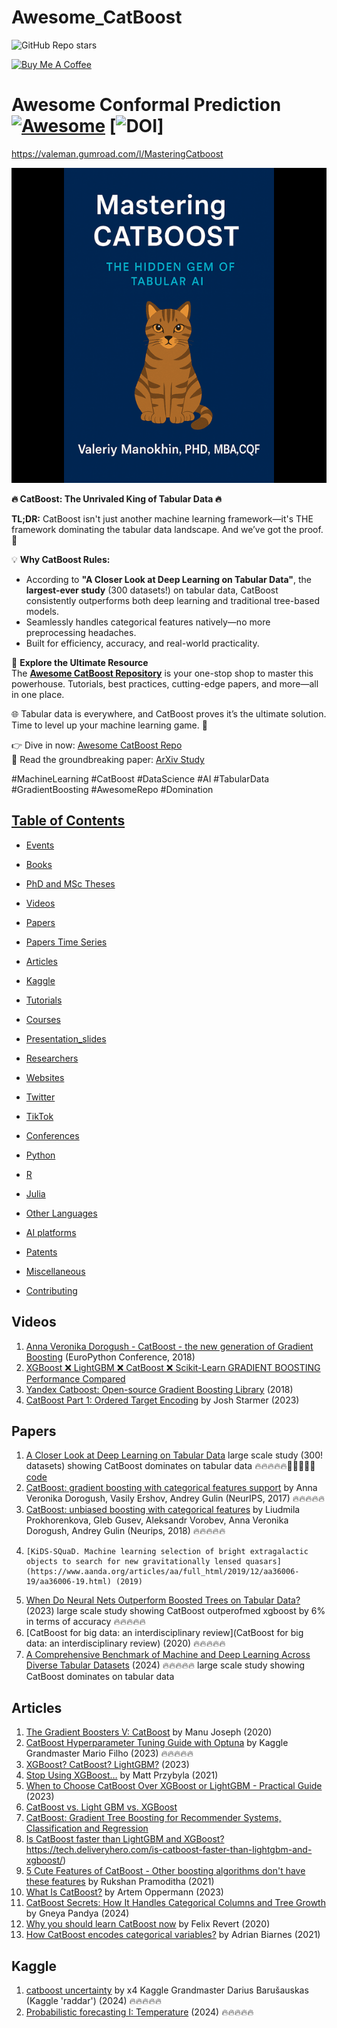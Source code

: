 # Awesome_CatBoost

![GitHub Repo stars](https://img.shields.io/github/stars/valeman/awesome-conformal-prediction?style=social)

<a href="https://www.buymeacoffee.com/valeman" target="_blank"><img src="https://cdn.buymeacoffee.com/buttons/default-orange.png" alt="Buy Me A Coffee" height="41" width="174"></a>

# Awesome Conformal Prediction [![Awesome](https://awesome.re/badge-flat.svg)](https://awesome.re) [![DOI](https://zenodo.org/badge/436989758.svg)]

https://valeman.gumroad.com/l/MasteringCatboost

![CatBoost](https://github.com/valeman/Awesome_CatBoost/blob/main/book_cover_square.png)

**🔥 CatBoost: The Unrivaled King of Tabular Data 🔥**

**TL;DR:** CatBoost isn't just another machine learning framework—it's THE framework dominating the tabular data landscape. And we’ve got the proof. 🚀 

💡 **Why CatBoost Rules:**  
- According to **"A Closer Look at Deep Learning on Tabular Data"**, the **largest-ever study** (300 datasets!) on tabular data, CatBoost consistently outperforms both deep learning and traditional tree-based models.  
- Seamlessly handles categorical features natively—no more preprocessing headaches.  
- Built for efficiency, accuracy, and real-world practicality.

🌟 **Explore the Ultimate Resource**  
The **[Awesome CatBoost Repository](https://github.com/valeman/Awesome_CatBoost)** is your one-stop shop to master this powerhouse. Tutorials, best practices, cutting-edge papers, and more—all in one place.

🌐 Tabular data is everywhere, and CatBoost proves it’s the ultimate solution. Time to level up your machine learning game. 💪

👉 Dive in now: [Awesome CatBoost Repo](https://github.com/valeman/Awesome_CatBoost)  
📜 Read the groundbreaking paper: [ArXiv Study](https://arxiv.org/abs/2407.00956)  

#MachineLearning #CatBoost #DataScience #AI #TabularData #GradientBoosting #AwesomeRepo #Domination

## [Table of Contents]()

* [Events](#events)

* [Books](#books)

* [PhD and MSc Theses](#theses)

* [Videos](#videos) 
 
* [Papers](#papers)

* [Papers Time Series](#papers-time-series)

* [Articles](#articles)

* [Kaggle](#kaggle)

* [Tutorials](#tutorials)

* [Courses](#courses)

* [Presentation_slides](#presentation-slides)

* [Researchers](#researchers)

* [Websites](#websites)

* [Twitter](#twitter)

* [TikTok](#tiktok)

* [Conferences](#conferences)

* [Python](#python)  

* [R](#r)

* [Julia](#julia) 

* [Other Languages](#other-languages)

* [AI platforms](#ai-platforms)

* [Patents](#patents)

* [Miscellaneous](#miscellaneous)

* [Contributing](#contributing)

## Videos
1. [Anna Veronika Dorogush - CatBoost - the new generation of Gradient Boosting](https://www.youtube.com/watch?v=oGRIGdsz7bM) (EuroPython Conference, 2018)
2. [XGBoost ❌ LightGBM ❌ CatBoost ❌ Scikit-Learn GRADIENT BOOSTING Performance Compared](https://www.youtube.com/watch?v=yO6gJM_t1Bw)
3. [Yandex Catboost: Open-source Gradient Boosting Library](https://www.youtube.com/watch?v=s8Q_orF4tcI) (2018)
4. [CatBoost Part 1: Ordered Target Encoding](https://www.youtube.com/watch?v=KXOTSkPL2X4) by Josh Starmer (2023)



## Papers
1. [A Closer Look at Deep Learning on Tabular Data](https://arxiv.org/abs/2407.00956) large scale study (300! datasets) showing CatBoost dominates on tabular data 🔥🔥🔥🔥🔥🚀🚀🚀🚀🚀 [code](https://github.com/qile2000/LAMDA-TALENT)
2.  [CatBoost: gradient boosting with categorical features support](http://learningsys.org/nips17/assets/papers/paper_11.pdf) by Anna Veronika Dorogush, Vasily Ershov, Andrey Gulin (NeurIPS, 2017) 🔥🔥🔥🔥🔥
3.   [CatBoost: unbiased boosting with categorical features](https://arxiv.org/abs/1706.09516) by Liudmila Prokhorenkova, Gleb Gusev, Aleksandr Vorobev, Anna Veronika Dorogush, Andrey Gulin (Neurips, 2018) 🔥🔥🔥🔥🔥
4.     [KiDS-SQuaD. Machine learning selection of bright extragalactic objects to search for new gravitationally lensed quasars](https://www.aanda.org/articles/aa/full_html/2019/12/aa36006-19/aa36006-19.html) (2019)
5.  [When Do Neural Nets Outperform Boosted Trees on Tabular Data?](https://arxiv.org/pdf/2305.02997v3.pdf) (2023) large scale study showing CatBoost outperofmed xgboost by 6% in terms of accuracy 🔥🔥🔥🔥🔥
6.   [CatBoost for big data: an interdisciplinary review](CatBoost for big data: an interdisciplinary review) (2020) 🔥🔥🔥🔥🔥
7.   [A Comprehensive Benchmark of Machine and Deep Learning Across Diverse Tabular Datasets](https://arxiv.org/abs/2408.14817) (2024) 🔥🔥🔥🔥🔥 large scale study showing CatBoost dominates on tabular data

## Articles 
1. [The Gradient Boosters V: CatBoost](https://deep-and-shallow.com/2020/02/29/the-gradient-boosters-v-catboost/) by Manu Joseph (2020)
2. [CatBoost Hyperparameter Tuning Guide with Optuna](https://forecastegy.com/posts/catboost-hyperparameter-tuning-guide-with-optuna/) by Kaggle Grandmaster Mario Filho (2023) 🔥🔥🔥🔥🔥
3. [XGBoost? CatBoost? LightGBM?](https://www.joinplank.com/articles/xgboost-catboost-lightgbm) (2023)
4. [Stop Using XGBoost…](https://towardsdatascience.com/stop-using-xgboost-660ed6718845) by Matt Przybyla (2021)
5. [When to Choose CatBoost Over XGBoost or LightGBM - Practical Guide](https://neptune.ai/blog/when-to-choose-catboost-over-xgboost-or-lightgbm) (2023)
6. [CatBoost vs. Light GBM vs. XGBoost](https://www.kdnuggets.com/2018/03/catboost-vs-light-gbm-vs-xgboost.html)
7. [CatBoost: Gradient Tree Boosting for Recommender Systems, Classification and Regression](https://towardsdatascience.com/catboost-gradient-tree-boosting-for-recommender-systems-classification-and-regression-2f04f573a79e)
8. [Is CatBoost faster than LightGBM and XGBoost?](https://tech.deliveryhero.com/is-catboost-faster-than-lightgbm-and-xgboost/)https://tech.deliveryhero.com/is-catboost-faster-than-lightgbm-and-xgboost/)
9. [5 Cute Features of CatBoost - Other boosting algorithms don't have these features](https://towardsdatascience.com/5-cute-features-of-catboost-61532c260f69) by Rukshan Pramoditha (2021)
10. [What Is CatBoost?](https://builtin.com/machine-learning/catboost#) by Artem Oppermann (2023)
11. [CatBoost Secrets: How It Handles Categorical Columns and Tree Growth](https://medium.com/@gneyapandya1234/catboost-secrets-how-it-handles-categorical-columns-and-tree-growth-b2ae9b96284b) by Gneya Pandya (2024)
12. [Why you should learn CatBoost now](https://towardsdatascience.com/why-you-should-learn-catboost-now-390fb3895f76) by Felix Revert (2020)
13. [How CatBoost encodes categorical variables?](https://towardsdatascience.com/how-catboost-encodes-categorical-variables-3866fb2ae640) by Adrian Biarnes (2021)


## Kaggle 
1. [catboost uncertainty](https://www.kaggle.com/code/raddar/catboost-uncertainty) by x4 Kaggle Grandmaster Darius Barušauskas (Kaggle 'raddar') (2024) 🔥🔥🔥🔥🔥
2. [Probabilistic forecasting I: Temperature](https://www.kaggle.com/competitions/probabilistic-forecasting-i-temperature/discussion/524303) (2024) 🔥🔥🔥🔥🔥





